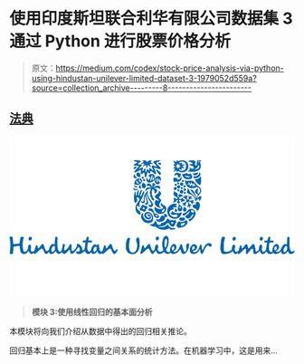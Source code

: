 # 使用印度斯坦联合利华有限公司数据集 3 通过 Python 进行股票价格分析

> 原文：<https://medium.com/codex/stock-price-analysis-via-python-using-hindustan-unilever-limited-dataset-3-1979052d559a?source=collection_archive---------8----------------------->

## [法典](http://medium.com/codex)

![](img/a84889fda17b01cd7bd79e315b48cd4e.png)

> **模块 3:使用线性回归的基本面分析**

本模块将向我们介绍从数据中得出的回归相关推论。

回归基本上是一种寻找变量之间关系的统计方法。在机器学习中，这是用来…